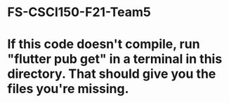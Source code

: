 # FS-CSCI150-F21-Team5

# If this code doesn't compile, run "flutter pub get" in a terminal in this directory. That should give you the files you're missing.